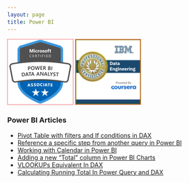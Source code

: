 ```yaml
---
layout: page
title: Power BI
---
```



<img src="/certs/microsoft-certified-power-bi-data-analyst-associate.png" width="150px" style="border: 1px solid #ee6e73;" />
<img src="/certs/IBM_Data_Engineering_Coursera.png" width="150px" style="border: 1px solid #ee6e73;" />

### **Power BI Articles**

- [Pivot Table with filters and If conditions in DAX](https://mishrasubash.github.io/2022-12-27-Pivoting-Table-In-DAX-With-Conditions)
- [Reference a specific step from another query in Power BI](https://mishrasubash.github.io/2022-12-15-Reference-Intermediate-Step-From-One-To-Another-Power-Query)
- [Working with Calendar in Power BI](https://mishrasubash.github.io/2022-11-21-Creating-Calendars-Using-M-Language-In-Power-Query-And-DAX)
- [Adding a new “Total” column in Power BI Charts](https://mishrasubash.github.io/2021-10-12-Add-Total-Column-In-Charts)
- [VLOOKUPs Equivalent In DAX](https://mishrasubash.github.io/2020-09-07-VLOOKUP-Equipvalent-In-DAX)
- [Calculating Running Total In Power Query and DAX](https://mishrasubash.github.io/2019-12-05-Computing-Running-Totals-In-Power-Query-And-In-DAX)


